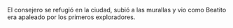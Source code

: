 El consejero se refugió en la ciudad, subió a las murallas y vio como Beatito era apaleado por los primeros exploradores.
